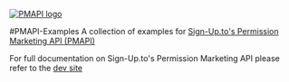 [![PMAPI logo](https://sapp.s3.amazonaws.com/github/sutpmapi.png)](https://dev.sign-up.to/)

#PMAPI-Examples
A collection of examples for [Sign-Up.to's Permission Marketing API (PMAPI)](https://dev.sign-up.to/)

For full documentation on Sign-Up.to's Permission Marketing API please refer to the [dev site](https://dev.sign-up.to/)
